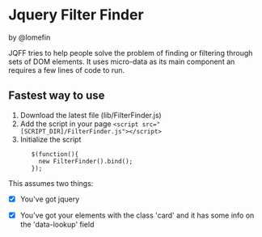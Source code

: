 Jquery Filter Finder
=======================
by @lomefin

JQFF tries to help people solve the problem of finding or filtering through sets of DOM elements.
It uses micro-data as its main component an requires a few lines of code to run.

Fastest way to use
--------------------

1. Download the latest file (lib/FilterFinder.js)
2. Add the script in your page
   ```<script src="[SCRIPT_DIR]/FilterFinder.js"></script>```
3. Initialize the script
   ```<script>
      $(function(){
		new FilterFinder().bind();
	  });

This assumes two things:
- [x] You've got jquery
- [x] You've got your elements with the class 'card' and it has some info on the 'data-lookup' field


